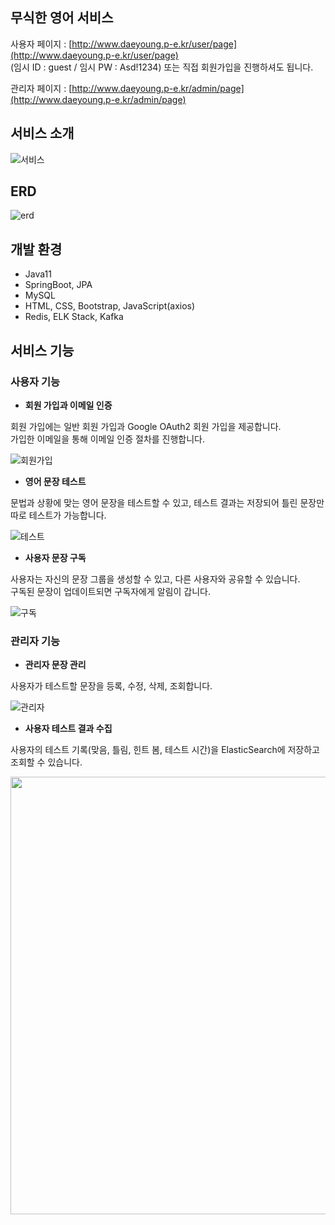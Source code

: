 
## 무식한 영어 서비스
사용자 페이지 : [http://www.daeyoung.p-e.kr/user/page](http://www.daeyoung.p-e.kr/user/page)    
(임시 ID : guest / 임시 PW : Asd!1234) 또는 직접 회원가입을 진행하셔도 됩니다.

관리자 페이지 :  [http://www.daeyoung.p-e.kr/admin/page](http://www.daeyoung.p-e.kr/admin/page)   
## 서비스 소개
![서비스](https://github.com/dae0hwang/Food_Ordering_Service/assets/103154389/a06b047c-0c0f-4d78-86dc-a7acf3775a2f)

## ERD
![erd](https://github.com/dae0hwang/Food_Ordering_Service/assets/103154389/72a8ab87-ccfe-44de-8dbe-0be2b920bb9c)
## 개발 환경
- Java11
- SpringBoot, JPA
- MySQL
- HTML, CSS, Bootstrap, JavaScript(axios)
- Redis, ELK Stack, Kafka

## 서비스 기능
### 사용자 기능
- **회원 가입과 이메일 인증**

회원 가입에는 일반 회원 가입과 Google OAuth2 회원 가입을 제공합니다.  
가입한 이메일을 통해 이메일 인증 절차를 진행합니다.

![회원가입](https://github.com/dae0hwang/Food_Ordering_Service/assets/103154389/5a61f608-9369-4270-8c8f-aba5a00abf8a)

- **영어 문장 테스트**

문법과 상황에 맞는 영어 문장을 테스트할 수 있고, 테스트 결과는 저장되어 틀린 문장만 따로 테스트가 가능합니다.


![테스트](https://github.com/dae0hwang/Food_Ordering_Service/assets/103154389/2e88c401-8b9d-45dc-bca9-8a21fbd4fccc)

- **사용자 문장 구독**

사용자는 자신의 문장 그룹을 생성할 수 있고, 다른 사용자와 공유할 수 있습니다.  
구독된 문장이 업데이트되면 구독자에게 알림이 갑니다.

![구독](https://github.com/dae0hwang/Food_Ordering_Service/assets/103154389/64a1933e-6143-45b4-818c-f8fdf5eec4c0)


### 관리자 기능
- **관리자 문장 관리**

사용자가 테스트할 문장을 등록, 수정, 삭제, 조회합니다.

![관리자](https://github.com/dae0hwang/Food_Ordering_Service/assets/103154389/cbe6340a-0418-4270-8659-f25bf7fb22d5)

- **사용자 테스트 결과 수집**

사용자의 테스트 기록(맞음, 틀림, 힌트 봄, 테스트 시간)을 ElasticSearch에 저장하고 조회할 수 있습니다.

<p align="left">
<img src="https://github.com/dae0hwang/Food_Ordering_Service/assets/103154389/c3f6535d-4dfd-4e1a-9b77-dca2b8651670" width="700" height="700">
</p>

